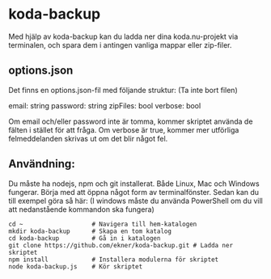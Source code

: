 # koda-backup
Med hjälp av koda-backup kan du ladda ner dina koda.nu-projekt via terminalen,
och spara dem i antingen vanliga mappar eller zip-filer.

## options.json

Det finns en options.json-fil med följande struktur: (Ta inte bort filen)

email:    string
password: string
zipFiles: bool
verbose:  bool

Om email och/eller password inte är tomma, kommer skriptet använda de fälten
i stället för att fråga. Om verbose är true, kommer mer utförliga felmeddelanden
skrivas ut om det blir något fel.

## Användning:

Du måste ha nodejs, npm och git installerat. Både Linux, Mac och Windows fungerar.
Börja med att öppna något form av terminalfönster. Sedan kan du till exempel göra så här:
(I windows måste du använda PowerShell om du vill att nedanstående kommandon ska fungera)

```
cd ~                   # Navigera till hem-katalogen
mkdir koda-backup      # Skapa en tom katalog
cd koda-backup         # Gå in i katalogen
git clone https://github.com/ekner/koda-backup.git # Ladda ner skriptet
npm install            # Installera modulerna för skriptet
node koda-backup.js    # Kör skriptet
```
